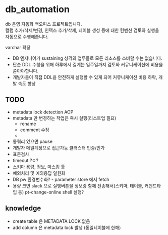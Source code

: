 # db_automation
db 운영 자동화 백오피스 프로젝트입니다.  
컬럼 추가/삭제/변경, 인덱스 추가/삭제, 테이블 생성 등에 대한 컨벤션 검토와 실행을 자동으로 수행해줍니다.  

varchar 확장

- DB 엔지니어가 sustaining 성격의 업무들로 모든 리소스를 소비할 수는 없습니다.
- 단순 DDL 수행을 위해 하루에서 길게는 일주일까지 검토와 커뮤니케이션에 비용을 쏟아야합니다.
- 개발자들이 직접 DDL을 안전하게 실행할 수 있게 되어 커뮤니케이션 비용 하락, 개발 속도 향상


## TODO
- metadata lock detection AOP
- metadata 만 변경하는 작업은 즉시 실행(리스트업 필요)
  - rename
  - comment 수정
  - 
- 롱쿼리 있으면 pause
- 개발자 메일계정으로 접근가능 클러스터 인증/인가
- 표준검사
- timeout ?ㅇ?
- 스키마 용량, 정보, 마스킹 툴
- 예외처리 및 예외응답 일원화
- DB pw 환경변수화? - parameter store 에서 fetch
- 용량 크면 slack 으로 실행버튼을 정보랑 함께 전송해서(스키마, 테이블, 커맨드타입 등) pt-change-online shell 실행?



## knowledge
- create table 은 METADATA LOCK 없음
- add column 은 metadata lock 발생 (동일테이블에 한해)